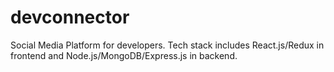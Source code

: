 # devconnector
Social Media Platform for developers. Tech stack includes React.js/Redux in frontend and Node.js/MongoDB/Express.js in backend.
